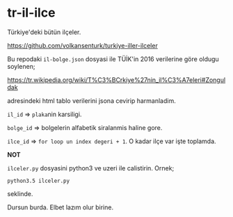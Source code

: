 # tr-il-ilce

Türkiye'deki bütün ilçeler.

https://github.com/volkansenturk/turkiye-iller-ilceler

Bu repodaki `il-bolge.json` dosyasi ile TÜİK'in 2016 verilerine göre oldugu soylenen;

https://tr.wikipedia.org/wiki/T%C3%BCrkiye%27nin_il%C3%A7eleri#Zonguldak

adresindeki html tablo verilerini jsona cevirip harmanladim.

`il_id` => `plaka`nin karsiligi.

`bolge_id` => bolgelerin alfabetik siralanmis haline gore.

`ilce_id` => `for loop un index degeri + 1`. O kadar ilçe var işte toplamda.

**NOT**

`ilceler.py` dosyasini python3 ve uzeri ile calistirin. Ornek;

`python3.5 ilceler.py`

seklinde.

Dursun burda. Elbet lazım olur birine.
